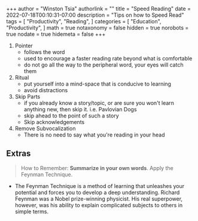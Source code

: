 +++
author = "Winston Tsia"
authorlink = ""
title = "Speed Reading"
date = 2022-07-18T00:10:31-07:00
description = "Tips on how to Speed Read"
tags = [
    "Productivity",
    "Reading",
]
categories = [
    "Education",
    "Productivity",
]
math = true
notaxonomy = false
hidden = true
norobots = true
nodate = true
hidemeta = false
+++
1. Pointer
    - follows the word
    - used to encourage a faster reading rate beyond what is comfortable
    - do not go all the way to the peripheral word, your eyes will catch them
2. Ritual
    - put yourself into a mind-space that is conducive to learning
    - avoid distractions
3. Skip Parts
    - if you already know a story/topic, or are sure you won't learn anything new, then skip it. i.e. Pavlovian Dogs
    - skip ahead to the point of such a story
    - Skip acknowledgements
4. Remove Subvocalization
    - There is no need to say what you're reading in your head

## Extras
>How to Remember: **Summarize in your own words**. Apply the Feynman Technique. 
- The Feynman Technique is a method of learning that unleashes your potential and forces you to develop a deep understanding. Richard Feynman was a Nobel prize-winning physicist. His real superpower, however, was his ability to explain complicated subjects to others in simple terms.
